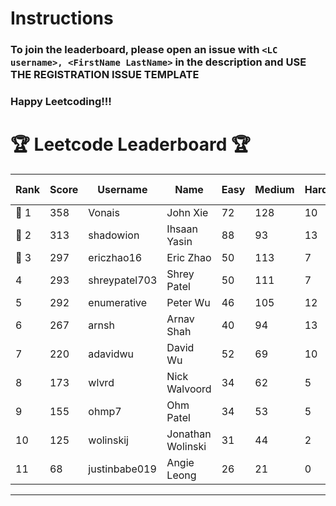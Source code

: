# Instructions
### To join the leaderboard, please open an issue with `<LC username>, <FirstName LastName>` in the description and USE THE REGISTRATION ISSUE TEMPLATE
### Happy Leetcoding!!!


# 🏆 Leetcode Leaderboard 🏆

| Rank | Score | Username       | Name | Easy | Medium | Hard | Problems Solved |
|------|----------------|-----------------|-------------------|--------------|--------------|--------------|--------------|
| 🥇 1 | 358 | Vonais | John Xie | 72 | 128 | 10 | 210 |
| 🥈 2 | 313 | shadowion | Ihsaan Yasin | 88 | 93 | 13 | 194 |
| 🥉 3 | 297 | ericzhao16 | Eric Zhao | 50 | 113 | 7 | 170 |
| 4 | 293 | shreypatel703 | Shrey Patel | 50 | 111 | 7 | 168 |
| 5 | 292 | enumerative | Peter Wu | 46 | 105 | 12 | 163 |
| 6 | 267 | arnsh | Arnav Shah | 40 | 94 | 13 | 147 |
| 7 | 220 | adavidwu | David Wu | 52 | 69 | 10 | 131 |
| 8 | 173 | wlvrd | Nick Walvoord | 34 | 62 | 5 | 101 |
| 9 | 155 | ohmp7 | Ohm Patel | 34 | 53 | 5 | 92 |
| 10 | 125 | wolinskij | Jonathan Wolinski | 31 | 44 | 2 | 77 |
| 11 | 68 | justinbabe019 | Angie Leong | 26 | 21 | 0 | 47 |
---